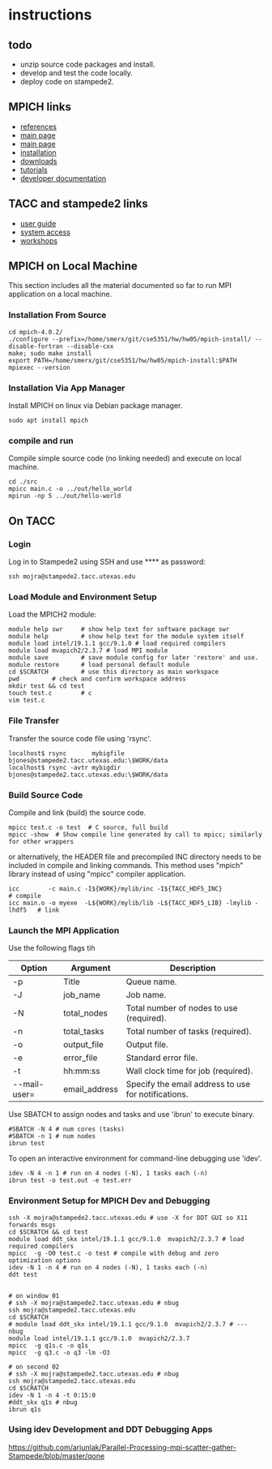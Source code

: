 # instructions

## todo

- unzip source code packages and install.
- develop and test the code locally.
- deploy code on stampede2.

## MPICH links

- [references](https://portal.tacc.utexas.edu/user-guides/stampede2#refs)
- [main page](http://www.mpich.org/)
- [main page](http://www.mpich.org/)
- [installation](https://mpitutorial.com/tutorials/installing-mpich2/)
- [downloads](https://www.mpich.org/downloads/)
- [tutorials](https://anl.app.box.com/v/2019-06-21-basic-mpi)
- [developer documentation](https://wiki.mpich.org/mpich/index.php/Developer_Documentation)

## TACC and stampede2 links

- [user guide](https://portal.tacc.utexas.edu/user-guides/stampede2#job-scripts)
- [system access](https://portal.tacc.utexas.edu/user-guides/stampede2#access)
- [workshops](https://www.youtube.com/channel/UCIyVQ1bICGCggZisXBSSRlw/videos)

## MPICH on Local Machine

This section includes all the material documented so far to run MPI application
on a local machine.

### Installation From Source

    cd mpich-4.0.2/
    ./configure --prefix=/home/smerx/git/cse5351/hw/hw05/mpich-install/ --disable-fortran --disable-cxx
    make; sudo make install
    export PATH=/home/smerx/git/cse5351/hw/hw05/mpich-install:$PATH
    mpiexec --version

### Installation Via App Manager

Install MPICH on linux via Debian package manager.

    sudo apt install mpich

### compile and run

Compile simple source code (no linking needed) and execute on local machine.

    cd ./src
    mpicc main.c -o ../out/hello_world
    mpirun -np 5 ../out/hello-world

## On TACC

### Login

Log in to Stampede2 using SSH and use \*\*\*\* as password:

    ssh mojra@stampede2.tacc.utexas.edu

### Load Module and Environment Setup

Load the MPICH2 module:

    module help swr     # show help text for software package swr
    module help         # show help text for the module system itself
    module load intel/19.1.1 gcc/9.1.0 # load required compilers
    module load mvapich2/2.3.7 # load MPI module
    module save         # save module config for later 'restore' and use.
    module restore      # load personal default module
    cd $SCRATCH         # use this directory as main workspace
    pwd         # check and confirm workspace address
    mkdir test && cd test
    touch test.c        # c
    vim test.c

### File Transfer

Transfer the source code file using 'rsync'.

    localhost$ rsync       mybigfile bjones@stampede2.tacc.utexas.edu:\$WORK/data
    localhost$ rsync -avtr mybigdir bjones@stampede2.tacc.utexas.edu:\$WORK/data

### Build Source Code

Compile and link (build) the source code.

    mpicc test.c -o test  # C source, full build
    mpicc -show  # Show compile line generated by call to mpicc; similarly for other wrappers

or alternatively, the HEADER file and precompiled INC directory needs to be
included in compile and linking commands. This method uses "mpich" library
instead of using "mpicc" compiler application.

    icc        -c main.c -I${WORK}/mylib/inc -I${TACC_HDF5_INC}                  # compile
    icc main.o -o myexe  -L${WORK}/mylib/lib -L${TACC_HDF5_LIB} -lmylib -lhdf5   # link

### Launch the MPI Application

Use the following flags tih

| Option       | Argument      | Description                                         |
| ------------ | ------------- | --------------------------------------------------- |
| -p           | Title         | Queue name.                                         |
| -J           | job_name      | Job name.                                           |
| -N           | total_nodes   | Total number of nodes to use (required).            |
| -n           | total_tasks   | Total number of tasks (required).                   |
| -o           | output_file   | Output file.                                        |
| -e           | error_file    | Standard error file.                                |
| -t           | hh:mm:ss      | Wall clock time for job (required).                 |
| --mail-user= | email_address | Specify the email address to use for notifications. |

Use SBATCH to assign nodes and tasks and use 'ibrun' to execute binary.

    #SBATCH -N 4 # num cores (tasks)
    #SBATCH -n 1 # num nodes
    ibrun test

To open an interactive environment for command-line debugging use 'idev'.

    idev -N 4 -n 1 # run on 4 nodes (-N), 1 tasks each (-n)
    ibrun test -o test.out -e test.err

### Environment Setup for MPICH Dev and Debugging

    ssh -X mojra@stampede2.tacc.utexas.edu # use -X for DDT GUI so X11 forwards msgs
    cd $SCRATCH && cd test
    module load ddt_skx intel/19.1.1 gcc/9.1.0  mvapich2/2.3.7 # load required compilers
    mpicc  -g -O0 test.c -o test # compile with debug and zero optimization options
    idev -N 1 -n 4 # run on 4 nodes (-N), 1 tasks each (-n)
    ddt test


    # on window 01
    # ssh -X mojra@stampede2.tacc.utexas.edu # nbug
    ssh mojra@stampede2.tacc.utexas.edu
    cd $SCRATCH
    # module load ddt_skx intel/19.1.1 gcc/9.1.0  mvapich2/2.3.7 # --- nbug
    module load intel/19.1.1 gcc/9.1.0  mvapich2/2.3.7
    mpicc  -g q1s.c -o q1s
    mpicc  -g q3.c -o q3 -lm -O3

    # on second 02
    # ssh -X mojra@stampede2.tacc.utexas.edu # nbug
    ssh mojra@stampede2.tacc.utexas.edu
    cd $SCRATCH
    idev -N 1 -n 4 -t 0:15:0
    #ddt_skx q1s # nbug
    ibrun q1s

### Using idev Development and DDT Debugging Apps

https://github.com/arjunlak/Parallel-Processing-mpi-scatter-gather-Stampede/blob/master/qone
